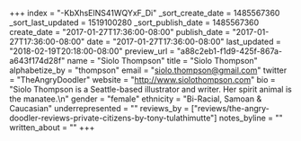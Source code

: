 +++
index = "-KbXhsElNS41WQYxF_Di"
_sort_create_date = 1485567360
_sort_last_updated = 1519100280
_sort_publish_date = 1485567360
create_date = "2017-01-27T17:36:00-08:00"
publish_date = "2017-01-27T17:36:00-08:00"
date = "2017-01-27T17:36:00-08:00"
last_updated = "2018-02-19T20:18:00-08:00"
preview_url = "a88c2eb1-f1d9-425f-867a-a643f174d28f"
name = "Siolo Thompson"
title = "Siolo Thompson"
alphabetize_by = "thompson"
email = "siolo.thompson@gmail.com"
twitter = "TheAngryDoodler"
website = "http://www.siolothompson.com"
bio = "Siolo Thompson is a Seattle-based illustrator and writer. Her spirit animal is the manatee.\n"
gender = "female"
ethnicity = "Bi-Racial, Samoan & Caucasian"
underrepresented = ""
reviews_by = ["reviews/the-angry-doodler-reviews-private-citizens-by-tony-tulathimutte"]
notes_byline = ""
written_about = ""
+++

